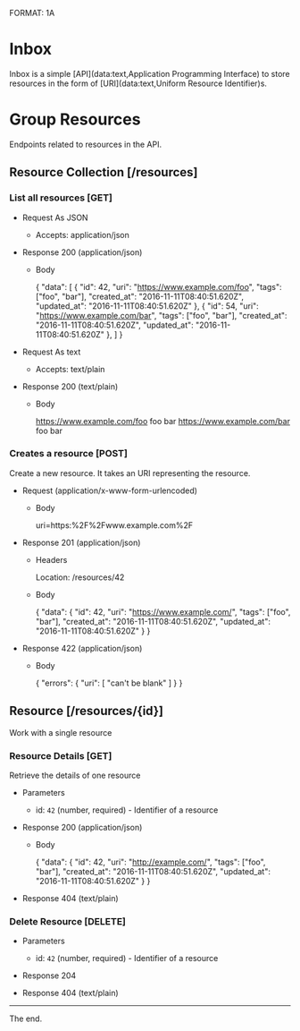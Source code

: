 FORMAT: 1A

# Inbox

Inbox is a simple [API](data:text,Application Programming Interface) to store
resources in the form of [URI](data:text,Uniform Resource Identifier)s.

# Group Resources

Endpoints related to resources in the API.

## Resource Collection [/resources]

### List all resources [GET]

+ Request As JSON

  + Accepts: application/json

+ Response 200 (application/json)

    + Body

        {
            "data": [
                {
                    "id": 42,
                    "uri": "https://www.example.com/foo",
                    "tags": ["foo", "bar"],
                    "created_at": "2016-11-11T08:40:51.620Z",
                    "updated_at": "2016-11-11T08:40:51.620Z"
                },
                {
                    "id": 54,
                    "uri": "https://www.example.com/bar",
                    "tags": ["foo", "bar"],
                    "created_at": "2016-11-11T08:40:51.620Z",
                    "updated_at": "2016-11-11T08:40:51.620Z"
                },
            ]
        }

+ Request As text

  + Accepts: text/plain

+ Response 200 (text/plain)

    + Body

        https://www.example.com/foo foo bar
        https://www.example.com/bar foo bar

### Creates a resource [POST]

Create a new resource. It takes an URI representing the resource.

+ Request (application/x-www-form-urlencoded)

    + Body

       uri=https:%2F%2Fwww.example.com%2F

+ Response 201 (application/json)

    + Headers

        Location: /resources/42

    + Body

        {
            "data": {
                "id": 42,
                "uri": "https://www.example.com/",
                "tags": ["foo", "bar"],
                "created_at": "2016-11-11T08:40:51.620Z",
                "updated_at": "2016-11-11T08:40:51.620Z"
            }
        }

+ Response 422 (application/json)

    + Body

        {
            "errors": {
                "uri": [
                    "can't be blank"
                ]
            }
        }

## Resource [/resources/{id}]

Work with a single resource

### Resource Details [GET]

Retrieve the details of one resource

+ Parameters
    + id: `42` (number, required) - Identifier of a resource

+ Response 200 (application/json)

    + Body

        {
            "data": {
                "id": 42,
                "uri": "http://example.com/",
                "tags": ["foo", "bar"],
                "created_at": "2016-11-11T08:40:51.620Z",
                "updated_at": "2016-11-11T08:40:51.620Z"
            }
        }

+ Response 404 (text/plain)

### Delete Resource [DELETE]

+ Parameters
    + id: `42` (number, required) - Identifier of a resource

+ Response 204

+ Response 404 (text/plain)

---

The end.
